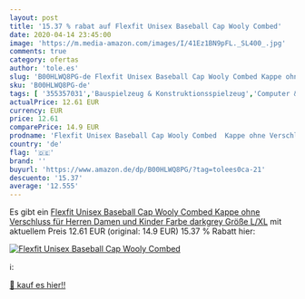 ```yaml
---
layout: post
title: '15.37 % rabat auf Flexfit Unisex Baseball Cap Wooly Combed'
date: 2020-04-14 23:45:00
image: 'https://m.media-amazon.com/images/I/41Ez1BN9pFL._SL400_.jpg'
comments: true
category: ofertas
author: 'tole.es'
slug: 'B00HLWQ8PG-de Flexfit Unisex Baseball Cap Wooly Combed Kappe ohne...'
sku: 'B00HLWQ8PG-de'
tags: [ '355357031','Bauspielzeug & Konstruktionsspielzeug','Computer & Zubehör','Interne Komponenten & Hardware','Komponenten & Ersatzteile','LEGO','LEGO friends','Netzwerkgeräte','Netzwerkkarten','PowerLAN-Adapter','Produkte','Repeater','Spielzeug', ]
actualPrice: 12.61 EUR
currency: EUR
price: 12.61
comparePrice: 14.9 EUR
prodname: 'Flexfit Unisex Baseball Cap Wooly Combed  Kappe ohne Verschluss für Herren  Damen und Kinder  Farbe darkgrey  Größe L/XL'
country: 'de'
flag: '🇩🇪'
brand: ''
buyurl: 'https://www.amazon.de/dp/B00HLWQ8PG/?tag=tolees0ca-21'
descuento: '15.37'
average: '12.555'
---
```


Es gibt ein [Flexfit Unisex Baseball Cap Wooly Combed  Kappe ohne Verschluss für Herren  Damen und Kinder  Farbe darkgrey  Größe L/XL](https://www.amazon.de/dp/B00HLWQ8PG/?tag=tolees0ca-21) mit aktuellem Preis 12.61 EUR (original: 14.9 EUR) 15.37 % Rabatt hier:

[![Flexfit Unisex Baseball Cap Wooly Combed](https://m.media-amazon.com/images/I/41Ez1BN9pFL._SL400_.jpg)](https://www.amazon.de/dp/B00HLWQ8PG/?tag=tolees0ca-21)

ℹ️:


[🛒 kauf es hier!!](https://www.amazon.de/dp/B00HLWQ8PG/?tag=tolees0ca-21)
